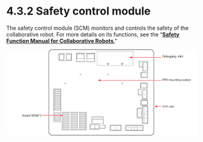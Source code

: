 # 4.3.2 Safety control module

The safety control module (SCM) monitors and controls the safety of the collaborative robot. For more details on its functions, see the “[**Safety Function Manual for Collaborative Robots**.](https://hyundai-robotics.gitbook.io/cobot-safety-function/v/sf-english/)”

![Figure 27 Safety control module (SCM)](<../../../_assets/image_26.png>)

